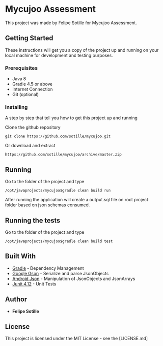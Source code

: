 # Mycujoo Assessment

This project was made by Felipe Sotille for Mycujoo Assessment.


## Getting Started

These instructions will get you a copy of the project up and running on your local machine for 
development and testing purposes.

### Prerequisites

* Java 8
* Gradle 4.5 or above
* Internet Connection
* Git (optional)

### Installing

A step by step  that tell you how to get this project up and running

Clone the github repository

```
git clone https://github.com/sotille/mycujoo.git 
```

Or download and extract

```
https://github.com/sotille/mycujoo/archive/master.zip
```
## Running
 
Go to the folder of the project and type
```
/opt/javaprojects/mycujoo$gradle clean build run
```

After running the application will create a output.sql file on root project folder based on json schemas consumed.

## Running the tests

Go to the folder of the project and type
```
/opt/javaprojects/mycujoo$gradle clean build test
```

## Built With

* [Gradle](https://gradle.org/releases//) - Dependency Management
* [Google Gson](https://mvnrepository.com/artifact/com.google.code.gson/gson/2.8.5) - Serialize and parse JsonObjects
* [Android Json](https://mvnrepository.com/artifact/com.vaadin.external.google/android-json/0.0.20131108.vaadin1) - Manipulation of JsonObjects and JsonArrays
* [Junit 4.12](https://mvnrepository.com/artifact/junit/junit/4.12) - Unit Tests

## Author

* **Felipe Sotille** 

## License

This project is licensed under the MIT License - see the [LICENSE.md]
